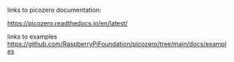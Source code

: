 links to picozero documentation:

https://picozero.readthedocs.io/en/latest/

links to examples
https://github.com/RaspberryPiFoundation/picozero/tree/main/docs/examples
